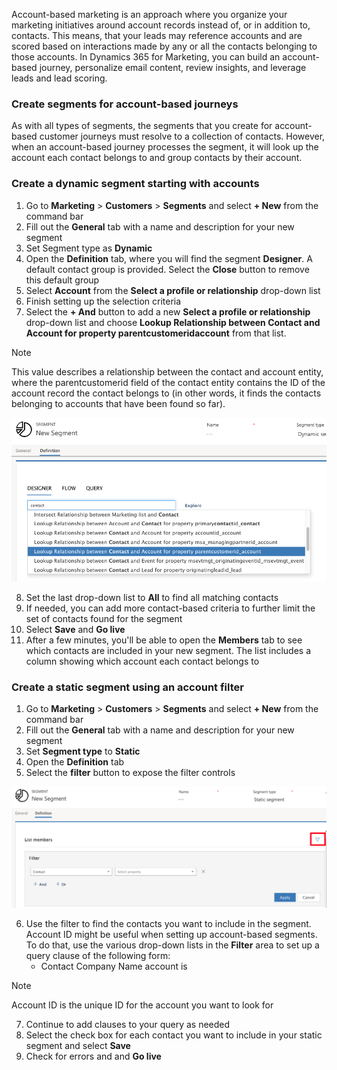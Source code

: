 Account-based marketing is an approach where you organize your marketing initiatives around account records instead of, or in addition to, contacts. This means, that your leads may reference accounts and are scored based on interactions made by any or all the contacts belonging to those accounts. In Dynamics 365 for Marketing, you can build an account-based journey, personalize email content, review insights, and leverage leads
and lead scoring.

### Create segments for account-based journeys

As with all types of segments, the segments that you create for account-based customer journeys must resolve to a collection of contacts. However, when an account-based journey processes the segment,
it will look up the account each contact belongs to and group contacts by their account.

### Create a dynamic segment starting with accounts

1. Go to **Marketing** > **Customers** > **Segments** and select **+ New** from the command bar
2. Fill out the **General** tab with a name and description for your new segment
3. Set Segment type as **Dynamic**
4. Open the **Definition** tab, where you will find the segment **Designer**. A default contact group is provided. Select the **Close** button to remove this default group
5. Select **Account** from the **Select a profile or relationship** drop-down list
6. Finish setting up the selection criteria
7. Select the **+ And** button to add a new **Select a profile or relationship** drop-down list and choose **Lookup Relationship between Contact and Account for property parentcustomeridaccount** from that list.

>[!Note]
>This value describes a relationship between the contact and account entity, where the parentcustomerid field of the contact entity contains the ID of the account record the contact belongs to (in other words, it finds the contacts belonging to accounts that have been found so far).

![Create a dynamic segment starting with accounts](../media/wwm-createsegmentsforaccountbasedjourneys-1.png)

8. Set the last drop-down list to **All** to find all matching contacts
9. If needed, you can add more contact-based criteria to further limit the set of contacts found for the segment
10. Select **Save** and **Go live**
11. After a few minutes, you'll be able to open the **Members** tab to see which contacts are included in your new segment. The list includes a column showing which account each contact belongs to

### Create a static segment using an account filter

1. Go to **Marketing** > **Customers** > **Segments** and select **+ New** from the command bar
2. Fill out the **General** tab with a name and description for your new segment
3. Set **Segment type** to **Static**
4. Open the **Definition** tab
5. Select the **filter** button to expose the filter controls

![Create a dynamic segment starting with accounts](../media/wwm-createsegmentsforaccountbasedjourneys-2.png)

6. Use the filter to find the contacts you want to include in the segment. Account ID might be useful when setting up account-based segments. To do that, use the various drop-down lists in the **Filter** area to set up a query clause of the following form:
    - Contact Company Name account is <account-ID>

>[!Note]
>Account ID <account-ID> is the unique ID for the account you want to look for

7. Continue to add clauses to your query as needed
8. Select the check box for each contact you want to include in your static segment and select **Save**
9. Check for errors and and **Go live**